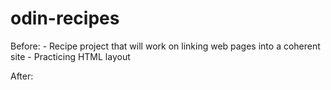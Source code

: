 # odin-recipes

Before:
	- Recipe project that will work on linking web pages into a coherent site
	- Practicing HTML layout

After:
